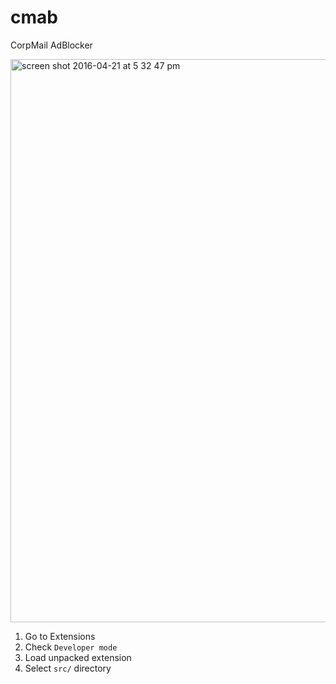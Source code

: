 # cmab
CorpMail AdBlocker

<img width="901" alt="screen shot 2016-04-21 at 5 32 47 pm" src="https://cloud.githubusercontent.com/assets/4587819/14704501/a122f164-07e7-11e6-928c-e2d2babf9a5c.png">

1. Go to Extensions
2. Check `Developer mode`
3. Load unpacked extension
4. Select `src/` directory
